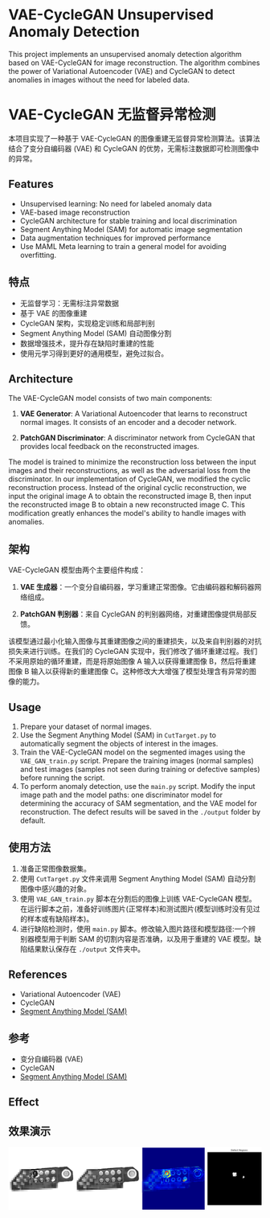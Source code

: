 # VAE-CycleGAN Unsupervised Anomaly Detection

This project implements an unsupervised anomaly detection algorithm based on VAE-CycleGAN for image reconstruction. The algorithm combines the power of Variational Autoencoder (VAE) and CycleGAN to detect anomalies in images without the need for labeled data.

# VAE-CycleGAN 无监督异常检测

本项目实现了一种基于 VAE-CycleGAN 的图像重建无监督异常检测算法。该算法结合了变分自编码器 (VAE) 和 CycleGAN 的优势，无需标注数据即可检测图像中的异常。

## Features

- Unsupervised learning: No need for labeled anomaly data
- VAE-based image reconstruction
- CycleGAN architecture for stable training and local discrimination
- Segment Anything Model (SAM) for automatic image segmentation
- Data augmentation techniques for improved performance
- Use MAML Meta learning to train a general model for avoiding overfitting.

## 特点

- 无监督学习：无需标注异常数据
- 基于 VAE 的图像重建
- CycleGAN 架构，实现稳定训练和局部判别
- Segment Anything Model (SAM) 自动图像分割
- 数据增强技术，提升存在缺陷时重建的性能
- 使用元学习得到更好的通用模型，避免过拟合。

## Architecture

The VAE-CycleGAN model consists of two main components:

1. **VAE Generator**: A Variational Autoencoder that learns to reconstruct normal images. It consists of an encoder and a decoder network.

2. **PatchGAN Discriminator**: A discriminator network from CycleGAN that provides local feedback on the reconstructed images.

The model is trained to minimize the reconstruction loss between the input images and their reconstructions, as well as the adversarial loss from the discriminator. In our implementation of CycleGAN, we modified the cyclic reconstruction process. Instead of the original cyclic reconstruction, we input the original image A to obtain the reconstructed image B, then input the reconstructed image B to obtain a new reconstructed image C. This modification greatly enhances the model's ability to handle images with anomalies.

## 架构

VAE-CycleGAN 模型由两个主要组件构成：

1. **VAE 生成器**：一个变分自编码器，学习重建正常图像。它由编码器和解码器网络组成。

2. **PatchGAN 判别器**：来自 CycleGAN 的判别器网络，对重建图像提供局部反馈。

该模型通过最小化输入图像与其重建图像之间的重建损失，以及来自判别器的对抗损失来进行训练。在我们的 CycleGAN 实现中，我们修改了循环重建过程。我们不采用原始的循环重建，而是将原始图像 A 输入以获得重建图像 B，然后将重建图像 B 输入以获得新的重建图像 C。这种修改大大增强了模型处理含有异常的图像的能力。

## Usage

1. Prepare your dataset of normal images.
2. Use the Segment Anything Model (SAM) in `CutTarget.py` to automatically segment the objects of interest in the images.
3. Train the VAE-CycleGAN model on the segmented images using the `VAE_GAN_train.py` script. Prepare the training images (normal samples) and test images (samples not seen during training or defective samples) before running the script.
4. To perform anomaly detection, use the `main.py` script. Modify the input image path and the model paths: one discriminator model for determining the accuracy of SAM segmentation, and the VAE model for reconstruction. The defect results will be saved in the `./output` folder by default.

## 使用方法

1. 准备正常图像数据集。
2. 使用 `CutTarget.py` 文件来调用 Segment Anything Model (SAM) 自动分割图像中感兴趣的对象。
3. 使用 `VAE_GAN_train.py` 脚本在分割后的图像上训练 VAE-CycleGAN 模型。在运行脚本之前，准备好训练图片(正常样本)和测试图片(模型训练时没有见过的样本或有缺陷样本)。
4. 进行缺陷检测时，使用 `main.py` 脚本。修改输入图片路径和模型路径:一个辨别器模型用于判断 SAM 的切割内容是否准确，以及用于重建的 VAE 模型。缺陷结果默认保存在 `./output` 文件夹中。

## References

- Variational Autoencoder (VAE)
- CycleGAN
- [Segment Anything Model (SAM)](https://github.com/facebookresearch/segment-anything)

## 参考

- 变分自编码器 (VAE)
- CycleGAN
- [Segment Anything Model (SAM)](https://github.com/facebookresearch/segment-anything)

## Effect

## 效果演示

![Effect Demonstration](./resource/effect.png)
